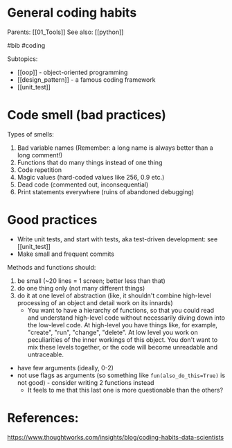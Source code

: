 # General coding habits

Parents: [[01_Tools]]
See also: [[python]]

#bib #coding


Subtopics:
* [[oop]] - object-oriented programming
* [[design_pattern]] - a famous coding framework
* [[unit_test]]

# Code smell (bad practices)

Types of smells:
1. Bad variable names (Remember: a long name is always better than a long comment!)
2. Functions that do many things instead of one thing
3. Code repetition
4. Magic values (hard-coded values like 256, 0.9 etc.)
5. Dead code (commented out, inconsequential)
6. Print statements everywhere (ruins of abandoned debugging)
 
# Good practices

* Write unit tests, and start with tests, aka test-driven development: see [[unit_test]]
* Make small and frequent commits

Methods and functions should:
1. be small (~20 lines = 1 screen; better less than that)
2. do one thing only (not many different things)
3. do it at one level of abstraction (like, it shouldn't combine high-level processing of an object and detail work on its innards)
    * You want to have a hierarchy of functions, so that you could read and understand high-level code without necessarily diving down into the low-level code. At high-level you have things like, for example, "create", "run", "change", "delete". At low level you work on peculiarities of the inner workings of this object. You don't want to mix these levels together, or the code will become unreadable and untraceable.
* have few arguments (ideally, 0-2)
* not use flags as arguments (so something like `fun(also_do_this=True)` is not good) - consider writing 2 functions instead
    * It feels to me that this last one is more questionable than the others?

# References:

https://www.thoughtworks.com/insights/blog/coding-habits-data-scientists